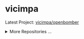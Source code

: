 # vicimpa

<!--START_LAST_REPO-->
Latest Project: [vicimpa/openbomber](https://github.com/vicimpa/openbomber)
<!--END_LAST_REPO-->
<!--END_LAST_REPO-->

<details>
<summary>More Repositories ...</summary>

<!--START_TABLE_REPOS-->
| Name | Homepage | Stars | Last Commit |
|-----------------------|--------------------------|--------|-------------|
| openbomber | https://github.com/vicimpa/openbomber | 88 | https://img.shields.io/github/last-commit/vicimpa/openbomber?style=flat&label=last |
| chatroulette | https://github.com/vicimpa/chatroulette | 13 | https://img.shields.io/github/last-commit/vicimpa/chatroulette?style=flat&label=last |
| vicimpa-library | https://github.com/vicimpa/vicimpa-library | 12 | https://img.shields.io/github/last-commit/vicimpa/vicimpa-library?style=flat&label=last |
| scrappy-bird2 | https://github.com/vicimpa/scrappy-bird2 | 5 | https://img.shields.io/github/last-commit/vicimpa/scrappy-bird2?style=flat&label=last |
| w-nodes | https://github.com/vicimpa/w-nodes | 4 | https://img.shields.io/github/last-commit/vicimpa/w-nodes?style=flat&label=last |
| steam-confirmations | https://github.com/vicimpa/steam-confirmations | 3 | https://img.shields.io/github/last-commit/vicimpa/steam-confirmations?style=flat&label=last |
| processor-cpp | https://github.com/vicimpa/processor-cpp | 3 | https://img.shields.io/github/last-commit/vicimpa/processor-cpp?style=flat&label=last |
| new-openbomber | https://github.com/vicimpa/new-openbomber | 3 | https://img.shields.io/github/last-commit/vicimpa/new-openbomber?style=flat&label=last |
| my-player | https://github.com/vicimpa/my-player | 3 | https://img.shields.io/github/last-commit/vicimpa/my-player?style=flat&label=last |
| console-clock | https://github.com/vicimpa/console-clock | 3 | https://img.shields.io/github/last-commit/vicimpa/console-clock?style=flat&label=last |
| testworkfind | https://github.com/vicimpa/testworkfind | 2 | https://img.shields.io/github/last-commit/vicimpa/testworkfind?style=flat&label=last |
| snake-c- | https://github.com/vicimpa/snake-c- | 2 | https://img.shields.io/github/last-commit/vicimpa/snake-c-?style=flat&label=last |
| moviesearch | https://github.com/vicimpa/moviesearch | 2 | https://img.shields.io/github/last-commit/vicimpa/moviesearch?style=flat&label=last |
| discord-binary | https://github.com/vicimpa/discord-binary | 2 | https://img.shields.io/github/last-commit/vicimpa/discord-binary?style=flat&label=last |
| webaudio-playground | https://github.com/vicimpa/webaudio-playground | 1 | https://img.shields.io/github/last-commit/vicimpa/webaudio-playground?style=flat&label=last |
| vscode-material-darker | https://github.com/vicimpa/vscode-material-darker | 1 | https://img.shields.io/github/last-commit/vicimpa/vscode-material-darker?style=flat&label=last |
| TomatoTimer | https://github.com/vicimpa/TomatoTimer | 1 | https://img.shields.io/github/last-commit/vicimpa/TomatoTimer?style=flat&label=last |
| tiktok-answer | https://github.com/vicimpa/tiktok-answer | 1 | https://img.shields.io/github/last-commit/vicimpa/tiktok-answer?style=flat&label=last |
| tic-tac-svelte | https://github.com/vicimpa/tic-tac-svelte | 1 | https://img.shields.io/github/last-commit/vicimpa/tic-tac-svelte?style=flat&label=last |
| tic-tac-php | https://github.com/vicimpa/tic-tac-php | 1 | https://img.shields.io/github/last-commit/vicimpa/tic-tac-php?style=flat&label=last |
| TestPlugin | https://github.com/vicimpa/TestPlugin | 1 | https://img.shields.io/github/last-commit/vicimpa/TestPlugin?style=flat&label=last |
| test-video-work | https://github.com/vicimpa/test-video-work | 1 | https://img.shields.io/github/last-commit/vicimpa/test-video-work?style=flat&label=last |
| swc | https://github.com/vicimpa/swc | 1 | https://img.shields.io/github/last-commit/vicimpa/swc?style=flat&label=last |
| snake-js | https://github.com/vicimpa/snake-js | 1 | https://img.shields.io/github/last-commit/vicimpa/snake-js?style=flat&label=last |
| snake | https://github.com/vicimpa/snake | 1 | https://img.shields.io/github/last-commit/vicimpa/snake?style=flat&label=last |
| ScrappyBird | https://github.com/vicimpa/ScrappyBird | 1 | https://img.shields.io/github/last-commit/vicimpa/ScrappyBird?style=flat&label=last |
| qiwi-sdk | https://github.com/vicimpa/qiwi-sdk | 1 | https://img.shields.io/github/last-commit/vicimpa/qiwi-sdk?style=flat&label=last |
| preact-monaco-editor | https://github.com/vicimpa/preact-monaco-editor | 1 | https://img.shields.io/github/last-commit/vicimpa/preact-monaco-editor?style=flat&label=last |
| node-editor-2 | https://github.com/vicimpa/node-editor-2 | 1 | https://img.shields.io/github/last-commit/vicimpa/node-editor-2?style=flat&label=last |
| node-editor | https://github.com/vicimpa/node-editor | 1 | https://img.shields.io/github/last-commit/vicimpa/node-editor?style=flat&label=last |
| logo-particle-anim | https://github.com/vicimpa/logo-particle-anim | 1 | https://img.shields.io/github/last-commit/vicimpa/logo-particle-anim?style=flat&label=last |
| lite-code-editor | https://github.com/vicimpa/lite-code-editor | 1 | https://img.shields.io/github/last-commit/vicimpa/lite-code-editor?style=flat&label=last |
| hbs-express | https://github.com/vicimpa/hbs-express | 1 | https://img.shields.io/github/last-commit/vicimpa/hbs-express?style=flat&label=last |
| graph-calc | https://github.com/vicimpa/graph-calc | 1 | https://img.shields.io/github/last-commit/vicimpa/graph-calc?style=flat&label=last |
| code-bench | https://github.com/vicimpa/code-bench | 1 | https://img.shields.io/github/last-commit/vicimpa/code-bench?style=flat&label=last |
| browser-cli | https://github.com/vicimpa/browser-cli | 1 | https://img.shields.io/github/last-commit/vicimpa/browser-cli?style=flat&label=last |
| word-games-algorithm | https://github.com/vicimpa/word-games-algorithm | 0 | https://img.shields.io/github/last-commit/vicimpa/word-games-algorithm?style=flat&label=last |
| windowed-ui | https://github.com/vicimpa/windowed-ui | 0 | https://img.shields.io/github/last-commit/vicimpa/windowed-ui?style=flat&label=last |
| website | https://github.com/vicimpa/website | 0 | https://img.shields.io/github/last-commit/vicimpa/website?style=flat&label=last |
| weather | https://github.com/vicimpa/weather | 0 | https://img.shields.io/github/last-commit/vicimpa/weather?style=flat&label=last |
| vscode-material-icon-theme | https://github.com/vicimpa/vscode-material-icon-theme | 0 | https://img.shields.io/github/last-commit/vicimpa/vscode-material-icon-theme?style=flat&label=last |
| ViteTilewindCSS | https://github.com/vicimpa/ViteTilewindCSS | 0 | https://img.shields.io/github/last-commit/vicimpa/ViteTilewindCSS?style=flat&label=last |
| vite-plugin-react-swc | https://github.com/vicimpa/vite-plugin-react-swc | 0 | https://img.shields.io/github/last-commit/vicimpa/vite-plugin-react-swc?style=flat&label=last |
| vite-plugin-dart | https://github.com/vicimpa/vite-plugin-dart | 0 | https://img.shields.io/github/last-commit/vicimpa/vite-plugin-dart?style=flat&label=last |
| video-back | https://github.com/vicimpa/video-back | 0 | https://img.shields.io/github/last-commit/vicimpa/video-back?style=flat&label=last |
| vicimpa.github.io | https://github.com/vicimpa/vicimpa.github.io | 0 | https://img.shields.io/github/last-commit/vicimpa/vicimpa.github.io?style=flat&label=last |
| valibot | https://github.com/vicimpa/valibot | 0 | https://img.shields.io/github/last-commit/vicimpa/valibot?style=flat&label=last |
| valantis-test | https://github.com/vicimpa/valantis-test | 0 | https://img.shields.io/github/last-commit/vicimpa/valantis-test?style=flat&label=last |
| typescript-transform-paths | https://github.com/vicimpa/typescript-transform-paths | 0 | https://img.shields.io/github/last-commit/vicimpa/typescript-transform-paths?style=flat&label=last |
| types-canvas | https://github.com/vicimpa/types-canvas | 0 | https://img.shields.io/github/last-commit/vicimpa/types-canvas?style=flat&label=last |
| ts-node-opskins | https://github.com/vicimpa/ts-node-opskins | 0 | https://img.shields.io/github/last-commit/vicimpa/ts-node-opskins?style=flat&label=last |
| trueLMAO | https://github.com/vicimpa/trueLMAO | 0 | https://img.shields.io/github/last-commit/vicimpa/trueLMAO?style=flat&label=last |
| treegame-test | https://github.com/vicimpa/treegame-test | 0 | https://img.shields.io/github/last-commit/vicimpa/treegame-test?style=flat&label=last |
| tree-node | https://github.com/vicimpa/tree-node | 0 | https://img.shields.io/github/last-commit/vicimpa/tree-node?style=flat&label=last |
| trash-signals | https://github.com/vicimpa/trash-signals | 0 | https://img.shields.io/github/last-commit/vicimpa/trash-signals?style=flat&label=last |
| tic-tac | https://github.com/vicimpa/tic-tac | 0 | https://img.shields.io/github/last-commit/vicimpa/tic-tac?style=flat&label=last |
| tetris | https://github.com/vicimpa/tetris | 0 | https://img.shields.io/github/last-commit/vicimpa/tetris?style=flat&label=last |
| test-work-gj | https://github.com/vicimpa/test-work-gj | 0 | https://img.shields.io/github/last-commit/vicimpa/test-work-gj?style=flat&label=last |
| test-work | https://github.com/vicimpa/test-work | 0 | https://img.shields.io/github/last-commit/vicimpa/test-work?style=flat&label=last |
| test-vue3-task | https://github.com/vicimpa/test-vue3-task | 0 | https://img.shields.io/github/last-commit/vicimpa/test-vue3-task?style=flat&label=last |
| test-vercel-deploy | https://github.com/vicimpa/test-vercel-deploy | 0 | https://img.shields.io/github/last-commit/vicimpa/test-vercel-deploy?style=flat&label=last |
| test-test | https://github.com/vicimpa/test-test | 0 | https://img.shields.io/github/last-commit/vicimpa/test-test?style=flat&label=last |
| test-task | https://github.com/vicimpa/test-task | 0 | https://img.shields.io/github/last-commit/vicimpa/test-task?style=flat&label=last |
| test-stream | https://github.com/vicimpa/test-stream | 0 | https://img.shields.io/github/last-commit/vicimpa/test-stream?style=flat&label=last |
| test-server | https://github.com/vicimpa/test-server | 0 | https://img.shields.io/github/last-commit/vicimpa/test-server?style=flat&label=last |
| test-react | https://github.com/vicimpa/test-react | 0 | https://img.shields.io/github/last-commit/vicimpa/test-react?style=flat&label=last |
| test-project | https://github.com/vicimpa/test-project | 0 | https://img.shields.io/github/last-commit/vicimpa/test-project?style=flat&label=last |
| test-preact | https://github.com/vicimpa/test-preact | 0 | https://img.shields.io/github/last-commit/vicimpa/test-preact?style=flat&label=last |
| test-job | https://github.com/vicimpa/test-job | 0 | https://img.shields.io/github/last-commit/vicimpa/test-job?style=flat&label=last |
| Test-FE | https://github.com/vicimpa/Test-FE | 0 | https://img.shields.io/github/last-commit/vicimpa/Test-FE?style=flat&label=last |
| Test-BE | https://github.com/vicimpa/Test-BE | 0 | https://img.shields.io/github/last-commit/vicimpa/Test-BE?style=flat&label=last |
| terminus | https://github.com/vicimpa/terminus | 0 | https://img.shields.io/github/last-commit/vicimpa/terminus?style=flat&label=last |
| template-vite-ts | https://github.com/vicimpa/template-vite-ts | 0 | https://img.shields.io/github/last-commit/vicimpa/template-vite-ts?style=flat&label=last |
| tanks | https://github.com/vicimpa/tanks | 0 | https://img.shields.io/github/last-commit/vicimpa/tanks?style=flat&label=last |
| swelte-tic-tac-toe | https://github.com/vicimpa/swelte-tic-tac-toe | 0 | https://img.shields.io/github/last-commit/vicimpa/swelte-tic-tac-toe?style=flat&label=last |
| SpaceEngineers | https://github.com/vicimpa/SpaceEngineers | 0 | https://img.shields.io/github/last-commit/vicimpa/SpaceEngineers?style=flat&label=last |
| Soundux | https://github.com/vicimpa/Soundux | 0 | https://img.shields.io/github/last-commit/vicimpa/Soundux?style=flat&label=last |
| social-net-client | https://github.com/vicimpa/social-net-client | 0 | https://img.shields.io/github/last-commit/vicimpa/social-net-client?style=flat&label=last |
| snake-python | https://github.com/vicimpa/snake-python | 0 | https://img.shields.io/github/last-commit/vicimpa/snake-python?style=flat&label=last |
| slash-create | https://github.com/vicimpa/slash-create | 0 | https://img.shields.io/github/last-commit/vicimpa/slash-create?style=flat&label=last |
| simple-svelte-ui | https://github.com/vicimpa/simple-svelte-ui | 0 | https://img.shields.io/github/last-commit/vicimpa/simple-svelte-ui?style=flat&label=last |
| simple-react-tabs | https://github.com/vicimpa/simple-react-tabs | 0 | https://img.shields.io/github/last-commit/vicimpa/simple-react-tabs?style=flat&label=last |
| simple-hexagonal-render | https://github.com/vicimpa/simple-hexagonal-render | 0 | https://img.shields.io/github/last-commit/vicimpa/simple-hexagonal-render?style=flat&label=last |
| simple-chat | https://github.com/vicimpa/simple-chat | 0 | https://img.shields.io/github/last-commit/vicimpa/simple-chat?style=flat&label=last |
| shared-state | https://github.com/vicimpa/shared-state | 0 | https://img.shields.io/github/last-commit/vicimpa/shared-state?style=flat&label=last |
| script-composer | https://github.com/vicimpa/script-composer | 0 | https://img.shields.io/github/last-commit/vicimpa/script-composer?style=flat&label=last |
| ruletka-demo | https://github.com/vicimpa/ruletka-demo | 0 | https://img.shields.io/github/last-commit/vicimpa/ruletka-demo?style=flat&label=last |
| RocketLauncher2 | https://github.com/vicimpa/RocketLauncher2 | 0 | https://img.shields.io/github/last-commit/vicimpa/RocketLauncher2?style=flat&label=last |
| road-keys | https://github.com/vicimpa/road-keys | 0 | https://img.shields.io/github/last-commit/vicimpa/road-keys?style=flat&label=last |
| regions-city | https://github.com/vicimpa/regions-city | 0 | https://img.shields.io/github/last-commit/vicimpa/regions-city?style=flat&label=last |
| react-valtio-state | https://github.com/vicimpa/react-valtio-state | 0 | https://img.shields.io/github/last-commit/vicimpa/react-valtio-state?style=flat&label=last |
| react-todo-app | https://github.com/vicimpa/react-todo-app | 0 | https://img.shields.io/github/last-commit/vicimpa/react-todo-app?style=flat&label=last |
| react-test-ffff | https://github.com/vicimpa/react-test-ffff | 0 | https://img.shields.io/github/last-commit/vicimpa/react-test-ffff?style=flat&label=last |
| react-signals-cart | https://github.com/vicimpa/react-signals-cart | 0 | https://img.shields.io/github/last-commit/vicimpa/react-signals-cart?style=flat&label=last |
| react-mapbox-gl | https://github.com/vicimpa/react-mapbox-gl | 0 | https://img.shields.io/github/last-commit/vicimpa/react-mapbox-gl?style=flat&label=last |
| racing-3d | https://github.com/vicimpa/racing-3d | 0 | https://img.shields.io/github/last-commit/vicimpa/racing-3d?style=flat&label=last |
| Quiz_Vue | https://github.com/vicimpa/Quiz_Vue | 0 | https://img.shields.io/github/last-commit/vicimpa/Quiz_Vue?style=flat&label=last |
| public-keys | https://github.com/vicimpa/public-keys | 0 | https://img.shields.io/github/last-commit/vicimpa/public-keys?style=flat&label=last |
| proxy6-api | https://github.com/vicimpa/proxy6-api | 0 | https://img.shields.io/github/last-commit/vicimpa/proxy6-api?style=flat&label=last |
| project-templates | https://github.com/vicimpa/project-templates | 0 | https://img.shields.io/github/last-commit/vicimpa/project-templates?style=flat&label=last |
| PLC-save-editor | https://github.com/vicimpa/PLC-save-editor | 0 | https://img.shields.io/github/last-commit/vicimpa/PLC-save-editor?style=flat&label=last |
| pixel-tile-editor | https://github.com/vicimpa/pixel-tile-editor | 0 | https://img.shields.io/github/last-commit/vicimpa/pixel-tile-editor?style=flat&label=last |
| Parachute | https://github.com/vicimpa/Parachute | 0 | https://img.shields.io/github/last-commit/vicimpa/Parachute?style=flat&label=last |
| pannellum | https://github.com/vicimpa/pannellum | 0 | https://img.shields.io/github/last-commit/vicimpa/pannellum?style=flat&label=last |
| pairs | https://github.com/vicimpa/pairs | 0 | https://img.shields.io/github/last-commit/vicimpa/pairs?style=flat&label=last |
| openapi-typescript-codegen | https://github.com/vicimpa/openapi-typescript-codegen | 0 | https://img.shields.io/github/last-commit/vicimpa/openapi-typescript-codegen?style=flat&label=last |
| openapi-ts | https://github.com/vicimpa/openapi-ts | 0 | https://img.shields.io/github/last-commit/vicimpa/openapi-ts?style=flat&label=last |
| obs-mac-virtualcam | https://github.com/vicimpa/obs-mac-virtualcam | 0 | https://img.shields.io/github/last-commit/vicimpa/obs-mac-virtualcam?style=flat&label=last |
| nodebestpractices | https://github.com/vicimpa/nodebestpractices | 0 | https://img.shields.io/github/last-commit/vicimpa/nodebestpractices?style=flat&label=last |
| node-ViGEmClient | https://github.com/vicimpa/node-ViGEmClient | 0 | https://img.shields.io/github/last-commit/vicimpa/node-ViGEmClient?style=flat&label=last |
| node-opskins-api | https://github.com/vicimpa/node-opskins-api | 0 | https://img.shields.io/github/last-commit/vicimpa/node-opskins-api?style=flat&label=last |
| new-bot | https://github.com/vicimpa/new-bot | 0 | https://img.shields.io/github/last-commit/vicimpa/new-bot?style=flat&label=last |
| my-svelte-template | https://github.com/vicimpa/my-svelte-template | 0 | https://img.shields.io/github/last-commit/vicimpa/my-svelte-template?style=flat&label=last |
| my-site | https://github.com/vicimpa/my-site | 0 | https://img.shields.io/github/last-commit/vicimpa/my-site?style=flat&label=last |
| my-portfolio | https://github.com/vicimpa/my-portfolio | 0 | https://img.shields.io/github/last-commit/vicimpa/my-portfolio?style=flat&label=last |
| mvc-bun | https://github.com/vicimpa/mvc-bun | 0 | https://img.shields.io/github/last-commit/vicimpa/mvc-bun?style=flat&label=last |
| mod | https://github.com/vicimpa/mod | 0 | https://img.shields.io/github/last-commit/vicimpa/mod?style=flat&label=last |
| mk3u-cheatch | https://github.com/vicimpa/mk3u-cheatch | 0 | https://img.shields.io/github/last-commit/vicimpa/mk3u-cheatch?style=flat&label=last |
| mini-tasks | https://github.com/vicimpa/mini-tasks | 0 | https://img.shields.io/github/last-commit/vicimpa/mini-tasks?style=flat&label=last |
| minesweeper | https://github.com/vicimpa/minesweeper | 0 | https://img.shields.io/github/last-commit/vicimpa/minesweeper?style=flat&label=last |
| medium-parser | https://github.com/vicimpa/medium-parser | 0 | https://img.shields.io/github/last-commit/vicimpa/medium-parser?style=flat&label=last |
| material-theme-jetbrains | https://github.com/vicimpa/material-theme-jetbrains | 0 | https://img.shields.io/github/last-commit/vicimpa/material-theme-jetbrains?style=flat&label=last |
| magic-render | https://github.com/vicimpa/magic-render | 0 | https://img.shields.io/github/last-commit/vicimpa/magic-render?style=flat&label=last |
| lines-sort | https://github.com/vicimpa/lines-sort | 0 | https://img.shields.io/github/last-commit/vicimpa/lines-sort?style=flat&label=last |
| LearnPython | https://github.com/vicimpa/LearnPython | 0 | https://img.shields.io/github/last-commit/vicimpa/LearnPython?style=flat&label=last |
| jsmpeg | https://github.com/vicimpa/jsmpeg | 0 | https://img.shields.io/github/last-commit/vicimpa/jsmpeg?style=flat&label=last |
| imgbb.js | https://github.com/vicimpa/imgbb.js | 0 | https://img.shields.io/github/last-commit/vicimpa/imgbb.js?style=flat&label=last |
| image-render | https://github.com/vicimpa/image-render | 0 | https://img.shields.io/github/last-commit/vicimpa/image-render?style=flat&label=last |
| image-preloader | https://github.com/vicimpa/image-preloader | 0 | https://img.shields.io/github/last-commit/vicimpa/image-preloader?style=flat&label=last |
| html2canvas | https://github.com/vicimpa/html2canvas | 0 | https://img.shields.io/github/last-commit/vicimpa/html2canvas?style=flat&label=last |
| hls_wasm | https://github.com/vicimpa/hls_wasm | 0 | https://img.shields.io/github/last-commit/vicimpa/hls_wasm?style=flat&label=last |
| hellcord-server-client | https://github.com/vicimpa/hellcord-server-client | 0 | https://img.shields.io/github/last-commit/vicimpa/hellcord-server-client?style=flat&label=last |
| gtasagit | https://github.com/vicimpa/gtasagit | 0 | https://img.shields.io/github/last-commit/vicimpa/gtasagit?style=flat&label=last |
| graph-draw | https://github.com/vicimpa/graph-draw | 0 | https://img.shields.io/github/last-commit/vicimpa/graph-draw?style=flat&label=last |
| godot | https://github.com/vicimpa/godot | 0 | https://img.shields.io/github/last-commit/vicimpa/godot?style=flat&label=last |
| gl-matrix | https://github.com/vicimpa/gl-matrix | 0 | https://img.shields.io/github/last-commit/vicimpa/gl-matrix?style=flat&label=last |
| github-material-icons-extension | https://github.com/vicimpa/github-material-icons-extension | 0 | https://img.shields.io/github/last-commit/vicimpa/github-material-icons-extension?style=flat&label=last |
| freetype-js | https://github.com/vicimpa/freetype-js | 0 | https://img.shields.io/github/last-commit/vicimpa/freetype-js?style=flat&label=last |
| fake-library | https://github.com/vicimpa/fake-library | 0 | https://img.shields.io/github/last-commit/vicimpa/fake-library?style=flat&label=last |
| EP8OfNxlVWLjTlPqxPQV | https://github.com/vicimpa/EP8OfNxlVWLjTlPqxPQV | 0 | https://img.shields.io/github/last-commit/vicimpa/EP8OfNxlVWLjTlPqxPQV?style=flat&label=last |
| Emulatrix | https://github.com/vicimpa/Emulatrix | 0 | https://img.shields.io/github/last-commit/vicimpa/Emulatrix?style=flat&label=last |
| eldorado-checker | https://github.com/vicimpa/eldorado-checker | 0 | https://img.shields.io/github/last-commit/vicimpa/eldorado-checker?style=flat&label=last |
| easy-parser | https://github.com/vicimpa/easy-parser | 0 | https://img.shields.io/github/last-commit/vicimpa/easy-parser?style=flat&label=last |
| easy-calc | https://github.com/vicimpa/easy-calc | 0 | https://img.shields.io/github/last-commit/vicimpa/easy-calc?style=flat&label=last |
| droidcam | https://github.com/vicimpa/droidcam | 0 | https://img.shields.io/github/last-commit/vicimpa/droidcam?style=flat&label=last |
| DragTodo | https://github.com/vicimpa/DragTodo | 0 | https://img.shields.io/github/last-commit/vicimpa/DragTodo?style=flat&label=last |
| docs.korge.org | https://github.com/vicimpa/docs.korge.org | 0 | https://img.shields.io/github/last-commit/vicimpa/docs.korge.org?style=flat&label=last |
| discord.js.userbot | https://github.com/vicimpa/discord.js.userbot | 0 | https://img.shields.io/github/last-commit/vicimpa/discord.js.userbot?style=flat&label=last |
| diplom | https://github.com/vicimpa/diplom | 0 | https://img.shields.io/github/last-commit/vicimpa/diplom?style=flat&label=last |
| data-viewer | https://github.com/vicimpa/data-viewer | 0 | https://img.shields.io/github/last-commit/vicimpa/data-viewer?style=flat&label=last |
| CoreCampPro | https://github.com/vicimpa/CoreCampPro | 0 | https://img.shields.io/github/last-commit/vicimpa/CoreCampPro?style=flat&label=last |
| codewars-tasks | https://github.com/vicimpa/codewars-tasks | 0 | https://img.shields.io/github/last-commit/vicimpa/codewars-tasks?style=flat&label=last |
| class-transformer | https://github.com/vicimpa/class-transformer | 0 | https://img.shields.io/github/last-commit/vicimpa/class-transformer?style=flat&label=last |
| chess-svelte | https://github.com/vicimpa/chess-svelte | 0 | https://img.shields.io/github/last-commit/vicimpa/chess-svelte?style=flat&label=last |
| char-game | https://github.com/vicimpa/char-game | 0 | https://img.shields.io/github/last-commit/vicimpa/char-game?style=flat&label=last |
| cards-test | https://github.com/vicimpa/cards-test | 0 | https://img.shields.io/github/last-commit/vicimpa/cards-test?style=flat&label=last |
| Calt-test | https://github.com/vicimpa/Calt-test | 0 | https://img.shields.io/github/last-commit/vicimpa/Calt-test?style=flat&label=last |
| calc-processing | https://github.com/vicimpa/calc-processing | 0 | https://img.shields.io/github/last-commit/vicimpa/calc-processing?style=flat&label=last |
| blabla-test-api | https://github.com/vicimpa/blabla-test-api | 0 | https://img.shields.io/github/last-commit/vicimpa/blabla-test-api?style=flat&label=last |
| battle_asserts | https://github.com/vicimpa/battle_asserts | 0 | https://img.shields.io/github/last-commit/vicimpa/battle_asserts?style=flat&label=last |
| Audio-Input-Effects | https://github.com/vicimpa/Audio-Input-Effects | 0 | https://img.shields.io/github/last-commit/vicimpa/Audio-Input-Effects?style=flat&label=last |
| apps | https://github.com/vicimpa/apps | 0 | https://img.shields.io/github/last-commit/vicimpa/apps?style=flat&label=last |
| animation | https://github.com/vicimpa/animation | 0 | https://img.shields.io/github/last-commit/vicimpa/animation?style=flat&label=last |
| 2048-game | https://github.com/vicimpa/2048-game | 0 | https://img.shields.io/github/last-commit/vicimpa/2048-game?style=flat&label=last |
<!--END_TABLE_REPOS-->
<!--END_TABLE_REPOS-->

</details>
